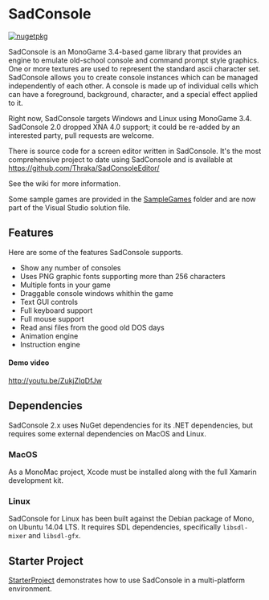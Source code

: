 # SadConsole #

[![nugetpkg](https://img.shields.io/badge/nuget-SadConsole-orange.svg)](http://www.nuget.org/packages/EdCanHack.SadConsole.Platforms.Windows.Core/)

SadConsole is an MonoGame 3.4-based game library that provides an engine to emulate old-school console and command prompt style graphics. One or more textures are used to represent the standard ascii character set. SadConsole allows you to create console instances which can be managed independently of each other. A console is made up of individual cells which can have a foreground, background, character, and a special effect applied to it. 

Right now, SadConsole targets Windows and Linux using MonoGame 3.4. SadConsole 2.0 dropped XNA 4.0 support; it could be re-added by an interested party, pull requests are welcome.

There is source code for a screen editor written in SadConsole. It's the most comprehensive project to date using SadConsole and is available at https://github.com/Thraka/SadConsoleEditor/

See the wiki for more information.

Some sample games are provided in the [SampleGames](https://github.com/Thraka/SadConsole/tree/master/SampleGames) folder and are now part of the Visual Studio solution file.

## Features

Here are some of the features SadConsole supports.

* Show any number of consoles
* Uses PNG graphic fonts supporting more than 256 characters
* Multiple fonts in your game
* Draggable console windows whithin the game
* Text GUI controls
* Full keyboard support
* Full mouse support
* Read ansi files from the good old DOS days
* Animation engine
* Instruction engine

#### Demo video
http://youtu.be/ZukjZIqDfJw

## Dependencies
SadConsole 2.x uses NuGet dependencies for its .NET dependencies, but requires some external dependencies on MacOS and Linux.

### MacOS
As a MonoMac project, Xcode must be installed along with the full Xamarin development kit.

### Linux
SadConsole for Linux has been built against the Debian package of Mono, on Ubuntu 14.04 LTS. It requires SDL dependencies, specifically `libsdl-mixer` and `libsdl-gfx`.

## Starter Project
[StarterProject](./StarterProject) demonstrates how to use SadConsole in a multi-platform environment.


